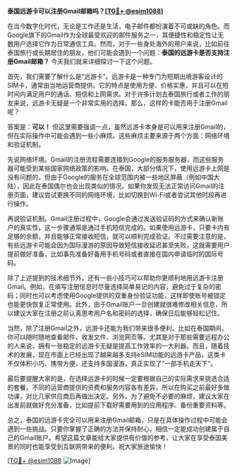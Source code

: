 **泰国远游卡可以注册Gmail邮箱吗？[[TG💪+ @esim1088](https://t.me/s/esim1088)]**

在当今数字化时代，无论是工作还是生活，电子邮件都扮演着不可或缺的角色。而Google旗下的Gmail作为全球最受欢迎的邮件服务之一，其便捷性和稳定性让无数用户选择它作为日常通信工具。然而，对于一些身处海外的用户来说，比如前往泰国旅行或长期居住的朋友，他们可能会遇到一个问题：**泰国的远游卡是否支持注册Gmail邮箱？** 今天我们就来详细探讨一下这个问题。

首先，我们需要了解什么是“远游卡”。远游卡是一种专门为短期出境游客设计的SIM卡，通常由当地运营商提供。它的特点是使用方便、价格实惠，并且可以在短时间内满足用户的通话、短信和上网需求。对于许多计划去泰国旅行或者工作的朋友来说，远游卡无疑是一个非常实用的选择。那么，这样的卡能否用于注册Gmail呢？

答案是：**可以！** 但这里需要强调一点，虽然远游卡本身是可以用来注册Gmail的，但在实际操作中可能会遇到一些小麻烦。这些麻烦主要来源于两个方面：网络环境和验证机制。

先说网络环境。Gmail的注册流程需要连接到Google的服务服务器，而这些服务器可能受到某些国家网络政策的影响。在泰国，大部分情况下，使用远游卡上网是没有问题的，但由于Google的服务在全球范围内被一些地区屏蔽（例如中国大陆），因此在泰国偶尔也会出现类似的情况。如果你发现无法正常访问Gmail的注册页面，建议尝试更换不同的网络环境，比如切换到Wi-Fi或者尝试其他时段再进行操作。

再说验证机制。Gmail注册过程中，Google会通过发送验证码的方式来确认新账户的真实性，这一步骤通常是通过手机短信完成的。如果使用远游卡，只要卡内有足够的余额，并且能够正常接收短信，就可以顺利完成验证。不过需要注意的是，有些远游卡可能会因为国际漫游的原因导致短信接收延迟甚至失败，这就需要用户提前做好准备，比如事先准备好备用手机号码或者直接在国内申请临时的国际号码。

除了上述提到的技术细节外，还有一些小技巧可以帮助你更顺利地用远游卡注册Gmail。例如，在填写注册信息时尽量选择简单易记的内容，避免过于复杂的密码；同时也可以考虑使用Google提供的双重身份验证功能，这样即使账号被锁定也能更快恢复正常使用。此外，由于Gmail账户一旦创建就很难修改相关信息，所以建议大家在注册之前认真思考用户名和密码的选择，确保日后能够轻松记住。

当然，除了注册Gmail之外，远游卡还能为我们带来很多便利。比如在泰国期间，你可以随时随地查看邮件、收发文件、浏览网页等。尤其是对于那些需要远程办公的人来说，拥有一张稳定的远游卡无疑是提高工作效率的一大利器。而且，随着技术的发展，现在市面上已经出现了越来越多支持eSIM功能的远游卡产品，这类卡不仅体积小巧、携带方便，还支持多国漫游，真正实现了“一部手机走天下”。

最后要提醒大家的是，在选择远游卡的时候一定要根据自己的实际需求来挑选合适的套餐。不同的运营商提供的资费和服务内容各有差异，所以在购买之前最好多做功课，对比几家供应商后再做出决定。另外，为了避免不必要的麻烦，建议大家在出发前就做好充分准备，比如提前下载好需要用到的应用程序、备份重要资料等。

总之，泰国的远游卡完全可以用来注册Gmail邮箱，只是在具体操作过程中可能会遇到一些挑战。只要你掌握了正确的方法并保持耐心，相信一定能成功创建属于自己的Gmail账户。希望这篇文章能给大家提供有价值的参考，让大家在享受泰国美景的同时也能享受到互联网带来的便利。祝大家旅途愉快！

[[TG💪+ @esim1088](https://t.me/s/esim1088) ![Image](https://i.postimg.cc/4NQfJmqS/Snipaste-2025-05-13-00-14-12.png)]